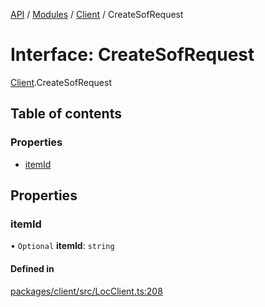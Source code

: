 [API](../API.md) / [Modules](../modules.md) / [Client](../modules/Client.md) / CreateSofRequest

# Interface: CreateSofRequest

[Client](../modules/Client.md).CreateSofRequest

## Table of contents

### Properties

- [itemId](Client.CreateSofRequest.md#itemid)

## Properties

### itemId

• `Optional` **itemId**: `string`

#### Defined in

[packages/client/src/LocClient.ts:208](https://github.com/logion-network/logion-api/blob/main/packages/client/src/LocClient.ts#L208)

